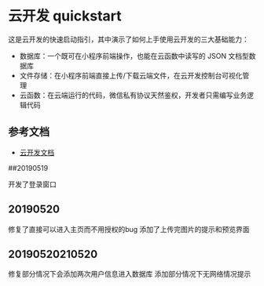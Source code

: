 # 云开发 quickstart

这是云开发的快速启动指引，其中演示了如何上手使用云开发的三大基础能力：

- 数据库：一个既可在小程序前端操作，也能在云函数中读写的 JSON 文档型数据库
- 文件存储：在小程序前端直接上传/下载云端文件，在云开发控制台可视化管理
- 云函数：在云端运行的代码，微信私有协议天然鉴权，开发者只需编写业务逻辑代码

## 参考文档

- [云开发文档](https://developers.weixin.qq.com/miniprogram/dev/wxcloud/basis/getting-started.html)

##20190519

开发了登录窗口
## 20190520
修复了直接可以进入主页而不用授权的bug
添加了上传完图片的提示和预览界面
## 20190520210520
修复部分情况下会添加两次用户信息进入数据库
添加部分情况下无网络情况提示